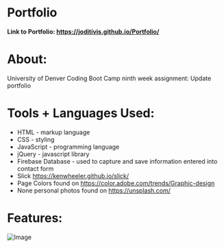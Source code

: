 # Portfolio

**Link to Portfolio: https://joditivis.github.io/Portfolio/**

# About:
University of Denver Coding Boot Camp ninth week assignment: Update portfolio

# Tools + Languages Used:
* HTML - markup language
* CSS - styling
* JavaScript - programming language
* jQuery - javascript library
* Firebase Database - used to capture and save information entered into contact form
* Slick https://kenwheeler.github.io/slick/
* Page Colors found on https://color.adobe.com/trends/Graphic-design
* None personal photos found on https://unsplash.com/

# Features:
![Image](assets/images/portfoliogif.gif)